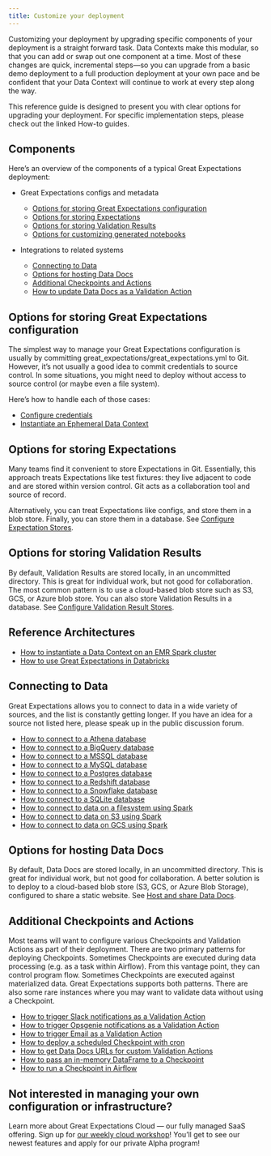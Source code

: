 ```yaml
---
title: Customize your deployment
---
```

Customizing your deployment by upgrading specific components of your deployment is a straight forward task. Data Contexts make this modular, so that you can add or swap out one component at a time. Most of these changes are quick, incremental steps—so you can upgrade from a basic demo deployment to a full production deployment at your own pace and be confident that your Data Context will continue to work at every step along the way.

This reference guide is designed to present you with clear options for upgrading your deployment. For specific implementation steps, please check out the linked How-to guides.

## Components

Here’s an overview of the components of a typical Great Expectations deployment:

* Great Expectations configs and metadata
  * [Options for storing Great Expectations configuration](#options-for-storing-great-expectations-configuration)
  * [Options for storing Expectations](#options-for-storing-expectations)
  * [Options for storing Validation Results](#options-for-storing-validation-results)
  * [Options for customizing generated notebooks](#options-for-customizing-generated-notebooks)

* Integrations to related systems
  * [Connecting to Data](#connecting-to-data)
  * [Options for hosting Data Docs](#options-for-hosting-data-docs)
  * [Additional Checkpoints and Actions](#additional-checkpoints-and-actions)
  * [How to update Data Docs as a Validation Action](../guides/validation/validation_actions/how_to_update_data_docs_as_a_validation_action.md)

## Options for storing Great Expectations configuration
The simplest way to manage your Great Expectations configuration is usually by committing great_expectations/great_expectations.yml to Git. However, it’s not usually a good idea to commit credentials to source control. In some situations, you might need to deploy without access to source control (or maybe even a file system).

Here’s how to handle each of those cases:

* [Configure credentials](../guides/setup/configuring_data_contexts/how_to_configure_credentials.md)
* [Instantiate an Ephemeral Data Context](/docs/guides/setup/configuring_data_contexts/instantiating_data_contexts/instantiate_data_context)

## Options for storing Expectations

Many teams find it convenient to store Expectations in Git. Essentially, this approach treats Expectations like test fixtures: they live adjacent to code and are stored within version control. Git acts as a collaboration tool and source of record.

Alternatively, you can treat Expectations like configs, and store them in a blob store. Finally, you can store them in a database. See [Configure Expectation Stores](../guides/setup/configuring_metadata_stores/configure_expectation_stores.md).

## Options for storing Validation Results

By default, Validation Results are stored locally, in an uncommitted directory. This is great for individual work, but not good for collaboration. The most common pattern is to use a cloud-based blob store such as S3, GCS, or Azure blob store. You can also store Validation Results in a database. See [Configure Validation Result Stores](../guides/setup/configuring_metadata_stores/configure_result_stores.md).


## Reference Architectures

* [How to instantiate a Data Context on an EMR Spark cluster](../deployment_patterns/how_to_instantiate_a_data_context_on_an_emr_spark_cluster.md)
* [How to use Great Expectations in Databricks](../tutorials/getting_started/how_to_use_great_expectations_in_databricks.md)

## Connecting to Data

Great Expectations allows you to connect to data in a wide variety of sources, and the list is constantly getting longer. If you have an idea for a source not listed here, please speak up in the public discussion forum.

* [How to connect to a Athena database](/docs/0.15.50/guides/connecting_to_your_data/database/athena)
* [How to connect to a BigQuery database](/docs/0.15.50/guides/connecting_to_your_data/database/bigquery)
* [How to connect to a MSSQL database](/docs/0.15.50/guides/connecting_to_your_data/database/mssql)
* [How to connect to a MySQL database](/docs/0.15.50/guides/connecting_to_your_data/database/mysql)
* [How to connect to a Postgres database](/docs/0.15.50/guides/connecting_to_your_data/database/postgres)
* [How to connect to a Redshift database](/docs/0.15.50/guides/connecting_to_your_data/database/redshift)
* [How to connect to a Snowflake database](/docs/0.15.50/guides/connecting_to_your_data/database/snowflake)
* [How to connect to a SQLite database](/docs/0.15.50/guides/connecting_to_your_data/database/sqlite)
* [How to connect to data on a filesystem using Spark](/docs/0.15.50/guides/connecting_to_your_data/filesystem/spark)
* [How to connect to data on S3 using Spark](/docs/0.15.50/guides/connecting_to_your_data/cloud/s3/spark)
* [How to connect to data on GCS using Spark](/docs/0.15.50/guides/connecting_to_your_data/cloud/gcs/spark)

## Options for hosting Data Docs

By default, Data Docs are stored locally, in an uncommitted directory. This is great for individual work, but not good for collaboration. A better solution is to deploy to a cloud-based blob store (S3, GCS, or Azure Blob Storage), configured to share a static website. See [Host and share Data Docs](../guides/setup/configuring_data_docs/host_and_share_data_docs.md).


## Additional Checkpoints and Actions

Most teams will want to configure various Checkpoints and Validation Actions as part of their deployment. There are two primary patterns for deploying Checkpoints. Sometimes Checkpoints are executed during data processing (e.g. as a task within Airflow). From this vantage point, they can control program flow. Sometimes Checkpoints are executed against materialized data. Great Expectations supports both patterns. There are also some rare instances where you may want to validate data without using a Checkpoint.

* [How to trigger Slack notifications as a Validation Action](../guides/validation/validation_actions/how_to_trigger_slack_notifications_as_a_validation_action.md)
* [How to trigger Opsgenie notifications as a Validation Action](../guides/validation/validation_actions/how_to_trigger_opsgenie_notifications_as_a_validation_action.md)
* [How to trigger Email as a Validation Action](../guides/validation/validation_actions/how_to_trigger_email_as_a_validation_action.md)
* [How to deploy a scheduled Checkpoint with cron](../guides/validation/advanced/how_to_deploy_a_scheduled_checkpoint_with_cron.md)
* [How to get Data Docs URLs for custom Validation Actions](../guides/validation/advanced/how_to_get_data_docs_urls_for_custom_validation_actions.md)
* [How to pass an in-memory DataFrame to a Checkpoint](../guides/validation/checkpoints/how_to_pass_an_in_memory_dataframe_to_a_checkpoint.md)
* [How to run a Checkpoint in Airflow](../deployment_patterns/how_to_use_great_expectations_with_airflow.md)

## Not interested in managing your own configuration or infrastructure?
Learn more about Great Expectations Cloud — our fully managed SaaS offering. Sign up for [our weekly cloud workshop](https://greatexpectations.io/cloud)! You’ll get to see our newest features and apply for our private Alpha program!
